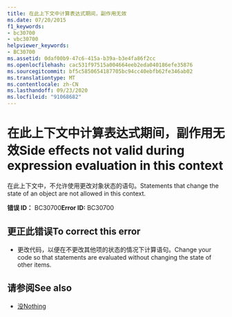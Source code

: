 ```yaml
---
title: 在此上下文中计算表达式期间，副作用无效
ms.date: 07/20/2015
f1_keywords:
- bc30700
- vbc30700
helpviewer_keywords:
- BC30700
ms.assetid: 0daf00b9-47c6-415a-b39a-b3e4fa86f2cc
ms.openlocfilehash: cac531f97515a004664eeb2eda040186efe35876
ms.sourcegitcommit: bf5c5850654187705bc94cc40ebfb62fe346ab02
ms.translationtype: MT
ms.contentlocale: zh-CN
ms.lasthandoff: 09/23/2020
ms.locfileid: "91068682"
---
```

# <a name="side-effects-not-valid-during-expression-evaluation-in-this-context"></a><span data-ttu-id="022c1-102">在此上下文中计算表达式期间，副作用无效</span><span class="sxs-lookup"><span data-stu-id="022c1-102">Side effects not valid during expression evaluation in this context</span></span>

<span data-ttu-id="022c1-103">在此上下文中，不允许使用更改对象状态的语句。</span><span class="sxs-lookup"><span data-stu-id="022c1-103">Statements that change the state of an object are not allowed in this context.</span></span>  
  
 <span data-ttu-id="022c1-104">**错误 ID：** BC30700</span><span class="sxs-lookup"><span data-stu-id="022c1-104">**Error ID:** BC30700</span></span>  
  
## <a name="to-correct-this-error"></a><span data-ttu-id="022c1-105">更正此错误</span><span class="sxs-lookup"><span data-stu-id="022c1-105">To correct this error</span></span>  
  
- <span data-ttu-id="022c1-106">更改代码，以便在不更改其他项的状态的情况下计算语句。</span><span class="sxs-lookup"><span data-stu-id="022c1-106">Change your code so that statements are evaluated without changing the state of other items.</span></span>  
  
## <a name="see-also"></a><span data-ttu-id="022c1-107">请参阅</span><span class="sxs-lookup"><span data-stu-id="022c1-107">See also</span></span>

- [<span data-ttu-id="022c1-108">没</span><span class="sxs-lookup"><span data-stu-id="022c1-108">Nothing</span></span>](../language-reference/nothing.md)
